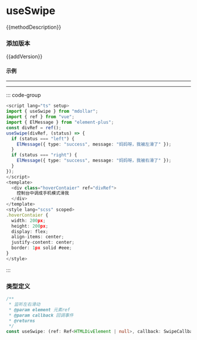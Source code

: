 <!--
 * @Description:
 * @Autor: 万洲
 * @Date: 2023-02-25 18:37:51
 * @LastEditors: 万洲
 * @LastEditTime: 2023-02-25 19:50:35
-->
<script setup lang="ts">
  import Demo1 from "./Demo1.vue"
    /** 方法描述 */
const methodDescription="一个可以帮你在移动端监听容器用户左右滑动的hooks"
/** 添加版本 */
const addVersion="1.0.9"

</script>

# useSwipe

{{methodDescription}}

### 添加版本

{{addVersion}}

#### 示例

---

<Demo1/>

---

::: code-group

```typescript [基本使用]
<script lang="ts" setup>
import { useSwipe } from "mdollar";
import { ref } from "vue";
import { ElMessage } from "element-plus";
const divRef = ref();
useSwipe(divRef, (status) => {
  if (status === "left") {
    ElMessage({ type: "success", message: "妈妈呀，我被左滑了" });
  }
  if (status === "right") {
    ElMessage({ type: "success", message: "妈妈呀，我被右滑了" });
  }
});
</script>
<template>
  <div class="hoverContaier" ref="divRef">
    控制台中调成手机模式滑我
  </div>
</template>
<style lang="scss" scoped>
.hoverContaier {
  width: 200px;
  height: 200px;
  display: flex;
  align-items: center;
  justify-content: center;
  border: 1px solid #eee;
}
</style>


```

:::

### 类型定义

```typescript
/**
 * 监听左右滑动
 * @param element 元素ref
 * @param callback 回调事件
 * @returns
 */
const useSwipe: (ref: Ref<HTMLDivElement | null>, callback: SwipeCallback) => void
```
